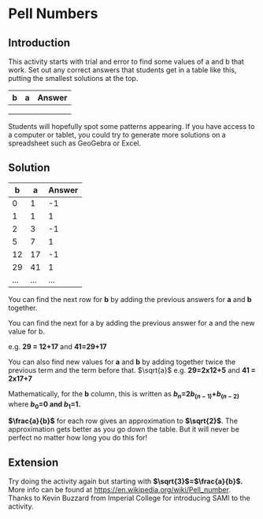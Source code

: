 # Pell Numbers

## Introduction

This activity starts with trial and error to find some values of a and b that work. Set out any correct answers that students get in a table like this, putting the smallest solutions at the top.

| b | a | Answer |
| ------| ------| -------|
|   |   |        |
|   |   |        |
|   |   |        |
		
		
Students will hopefully spot some patterns appearing. If you have access to a computer or tablet, you could try to generate more solutions on a spreadsheet such as GeoGebra or Excel.

## Solution

| b | a | Answer |
| --------- | ----- | ---------- |
|      0    |  1    |  -1        |
|      1    |  1    |  1        |
|      2    |  3    |  -1        |
|      5    |  7    |  1        |
|      12   |  17   |  -1        |
|      29    |  41    |  1        |
|     ...    |  ...    |  ...        |

You can find the next row for **b** by adding the previous answers for **a** and **b** together.

You can find the next for a by adding the previous answer for a and the new value for b.

e.g. **29 = 12+17** and **41=29+17**

You can also find new values for **a** and **b** by adding together twice the previous term and the term before that. 
$\sqrt{a}$
e.g. **29=2x12+5**   and **41 = 2x17+7**

Mathematically, for the **b** column, this is written as **$b_n$=$2b_(n-1)$+$b_(n-2)$**  where **$b_0$=0 and $b_1$=1.**

**$\frac{a}{b}$** for each row gives an approximation to **$\sqrt{2}$**. The approximation gets better as you go down the table. But it will never be perfect no matter how long you do this for!

## Extension
Try doing the activity again but starting with **$\sqrt{3}$=$\frac{a}{b}$.** More info can be found at https://en.wikipedia.org/wiki/Pell_number. Thanks to Kevin Buzzard from Imperial College for introducing SAMI to the activity.

